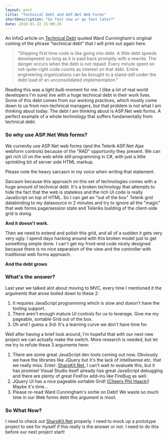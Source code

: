 ```yaml
---
layout: post
title: "Technical Debt and ASP.Net Web Forms"
shortDescription: "Go fast now or go fast later?"
date: 2010-01-22 15:00:29
---
```

An InfoQ article on [Technical Debt](http://www.infoq.com/news/2010/01/is-technical-debt-technical) quoted Ward Cunningham's 
original coining of the phrase "technical debt" that I will print out again here.

>"Shipping first time code is like going into debt. A little debt speeds development so long as it is paid back promptly 
>with a rewrite. The danger occurs when the debt is not repaid. Every minute spent on not-quite-right code counts 
>as interest on that debt. Entire engineering organizations can be brought to a stand-still under the debt load of an 
>unconsolidated implementation."

Reading this was a _light bulb_ moment for me. I (like a lot of real 
world developers I'm sure) live with a huge technical debt in their work lives. Some of this debt comes from our working 
practices, which mostly come down to us from non-technical managers, but that problem is not what I am thinking about today. 
The debt I am thinking about is ASP.Net web forms. A perfect example of a whole technology that suffers fundamentally from
 technical debt.

### So why use ASP.Net Web forms?

We currently use ASP.Net web forms (and the Telerik ASP.Net Ajax webform controls) because of the "RAD" opportunity they present.
 We can get rich UI on the web while still programming in C#, with just a little sprinkling bit of server side HTML markup.

Please note the heavy sarcasm in my voice when writing that statement.

 Sarcasm because this approach on this set of technologies comes with a huge amount of technical debt. 
It's a broken technology that attempts to hide the fact that the web is stateless and the rich UI code is really 
JavaScript on top of HTML. So I can get an "out of the box" Telerik grid databinding to my datasource in 2 minutes 
and try to ignore all the "magic" that web forms page/session state and Teleriks building of the client-side grid is doing.

**And it doesn't work.**

Then we need to extend and polish this grid, and all of a sudden it gets very very ugly. I spend days hacking around with this 
broken model just to get something simple done. I can't get my front-end code nicely designed because there is no nice
 separation of the view and the controller with traditional web forms approach.

**And the debt grows**

### What's the answer?

Last year we talked alot about moving to MVC, every time I mentioned it the arguments that arose boiled down to these 2:

1.  It requires JavaScript programming which is slow and doesn't have the tooling support.
2.  There aren't enough mature UI controls for us to leverage. Give me my pageable, sortable Grid out of the box.
3.  Oh and I guess a 3rd: It's a learning curve we don't have time for.

Well after having a brief look around, I'm hopeful that with our next new project we can actually make the switch. 
More research is needed, but let me try to refute these 3 arguments here:

1.  There are some great JavaScript dev tools coming out now. Obviously we have the libraries like JQuery but it's the lack of intellisense etc. that we really miss. Enter: [ SharpKit.Net.](http://sharpkit.net/) I can't wait to evaluate this, but it has promise! Visual Studio itself already has great JavaScript debugging and there are plenty of great FireFox add-ins like FireBug as well.
2.  JQuery UI has a nice pageable sortable Grid! [(Cheers Phil Haack!](http://haacked.com/archive/2009/04/14/using-jquery-grid-with-asp.net-mvc.aspx)) Maybe it's time&hellip;
3.  Please re-read Ward Cunningham's sortie on Debt! We waste so much time in our Web forms debt this argument is moot.

### So What Now?

I need to check out [SharpKit.Net](http://sharpkit.net/) properly.  I need to mock up a prototype project to see for myself if this really is the answer or not.  I need to do this before our next project start!